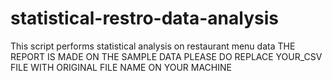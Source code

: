 # statistical-restro-data-analysis
This script performs statistical analysis on restaurant menu data
THE REPORT IS MADE ON THE SAMPLE DATA
PLEASE DO REPLACE YOUR_CSV FILE WITH ORIGINAL FILE NAME ON YOUR MACHINE

